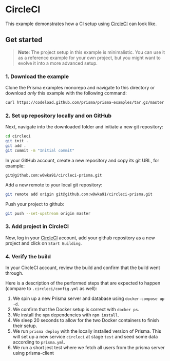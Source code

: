 # CircleCI

This example demonstrates how a CI setup using [CircleCI](https://circleci.com/) can look like.

## Get started

> **Note**: The project setup in this example is minimalistic. You can use it as a reference example for your own project, but you might want to evolve it into a more advanced setup.

### 1. Download the example

Clone the Prisma examples monorepo and navigate to this directory or download _only_ this example with the following command:

```sh
curl https://codeload.github.com/prisma/prisma-examples/tar.gz/master | tar -xz --strip=2 prisma-examples-master/circleci
```

### 2. Set up repository locally and on GitHub

Next, navigate into the downloaded folder and initiate a new git repository:

```sh
cd circleci
git init .
git add .
git commit -m "Initial commit"
```

In your GitHub account, create a new repository and copy its git URL, for example:

`git@github.com:w0wka91/circleci-prisma.git`

Add a new remote to your local git repository:

```sh
git remote add origin git@github.com:w0wka91/circleci-prisma.git
```

Push your project to github:

```sh
git push --set-upstream origin master
```

### 3. Add project in CircleCI

Now, log in your [CircleCI](https://circleci.com/dashboard) account, add your github repository as a new project and click on `Start Building`.

### 4. Verify the build

In your CircleCI account, review the build and confirm that the build went through.

Here is a description of the performed steps that are expected to happen (compare to `.circleci/config.yml` as well):

1.  We spin up a new Prisma server and database using `docker-compose up -d`.
2.  We confirm that the Docker setup is correct with `docker ps`.
3.  We install the `npm` dependencies with `npm install`.
4.  We sleep 20 seconds to allow for the two Docker containers to finish their setup.
5.  We run `prisma deploy` with the locally installed version of Prisma. This will set up a new service `circleci` at stage `test` and seed some data according to `prisma.yml`.
6.  We run a short jest test where we fetch all users from the prisma server using prisma-client
